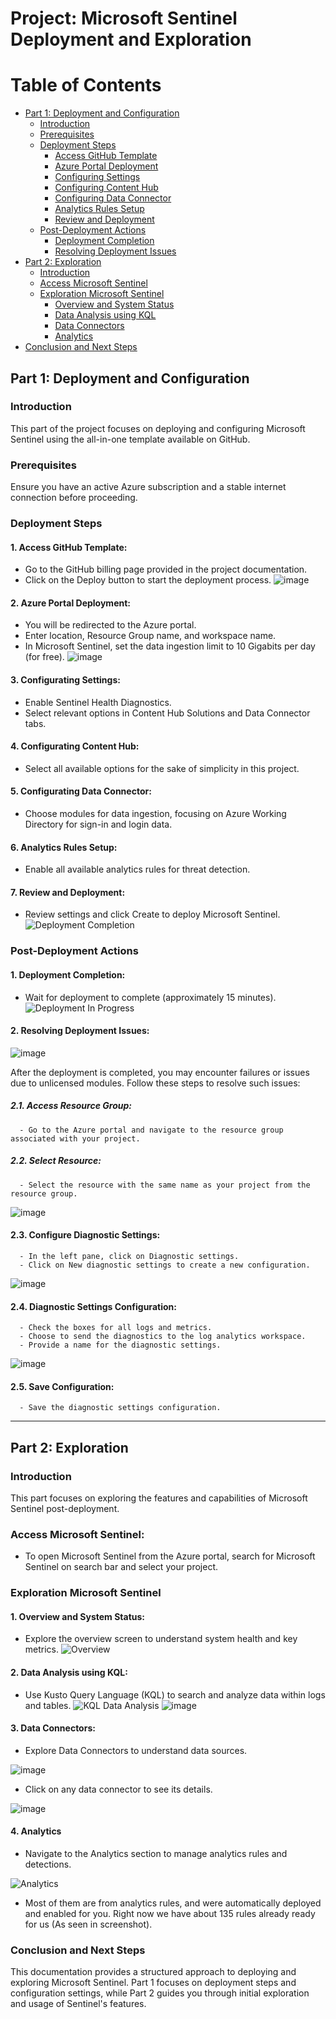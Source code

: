 # Project: Microsoft Sentinel Deployment and Exploration

# Table of Contents
- [Part 1: Deployment and Configuration](#part-1-deployment-and-configuration)
  - [Introduction](#introduction)
  - [Prerequisites](#prerequisites)
  - [Deployment Steps](#deployment-steps)
    - [Access GitHub Template](#1-access-github-template)
    - [Azure Portal Deployment](#2-azure-portal-deployment)
    - [Configuring Settings](#3-configurating-settings)
    - [Configuring Content Hub](#4-configurating-content-hub)
    - [Configuring Data Connector](#5-configurating-data-connector)
    - [Analytics Rules Setup](#6-analytics-rules-setup)
    - [Review and Deployment](#7-review-and-deployment)
  - [Post-Deployment Actions](#post-deployment-actions)
    - [Deployment Completion](#1-deployment-completion)
    - [Resolving Deployment Issues](#2-resolving-deployment-issues)
- [Part 2: Exploration](#part-2-exploration)
  - [Introduction](#introduction-1)
  - [Access Microsoft Sentinel](#access-microsoft-sentinel)
  - [Exploration Microsoft Sentinel](#exploration-microsoft-sentinel)
    - [Overview and System Status](#1-overview-and-system-status)
    - [Data Analysis using KQL](#1-data-analysis-using-kql)
    - [Data Connectors](#3-data-connectors)
    - [Analytics](#4-analytics)
- [Conclusion and Next Steps](#conclusion-and-next-steps)


## Part 1: Deployment and Configuration

### Introduction

This part of the project focuses on deploying and configuring Microsoft Sentinel using the all-in-one template available on GitHub.

### Prerequisites

Ensure you have an active Azure subscription and a stable internet connection before proceeding.

### Deployment Steps

#### 1. Access GitHub Template:
   - Go to the GitHub billing page provided in the project documentation.
   - Click on the Deploy button to start the deployment process.
   ![image](https://github.com/ijlal321/Cyber-Security-Projects/assets/103317626/96a9144d-9483-4eaf-b0c9-be416c8c3b5e)

#### 2. Azure Portal Deployment:
   - You will be redirected to the Azure portal.
   - Enter location, Resource Group name, and workspace name.
   - In Microsoft Sentinel, set the data ingestion limit to 10 Gigabits per day (for free).
   ![image](https://github.com/ijlal321/Cyber-Security-Projects/assets/103317626/99a4a2df-e230-4b11-acb3-2d569f120605)

#### 3. Configurating Settings:
   - Enable Sentinel Health Diagnostics.
   - Select relevant options in Content Hub Solutions and Data Connector tabs.

#### 4. Configurating Content Hub:
   - Select all available options for the sake of simplicity in this project.

#### 5. Configurating Data Connector:
   - Choose modules for data ingestion, focusing on Azure Working Directory for sign-in and login data.

#### 6. Analytics Rules Setup:
   - Enable all available analytics rules for threat detection.

#### 7. Review and Deployment:
   - Review settings and click Create to deploy Microsoft Sentinel.
   ![Deployment Completion](https://github.com/ijlal321/Cyber-Security-Projects/assets/103317626/dfd6c79d-13cd-423e-aafe-3bfc62a053eb)

### Post-Deployment Actions

#### 1. Deployment Completion:
   - Wait for deployment to complete (approximately 15 minutes).
   ![Deployment In Progress](https://github.com/ijlal321/Cyber-Security-Projects/assets/103317626/3e495c7e-6f71-4796-88c1-46650d313469)

#### 2. **Resolving Deployment Issues:**

![image](https://github.com/ijlal321/Cyber-Security-Projects/assets/103317626/cf80f06b-a585-44b8-b0a7-f8f7012b760c)

After the deployment is completed, you may encounter failures or issues due to unlicensed modules. Follow these steps to resolve such issues:
   
   ##### 2.1. Access Resource Group:
      - Go to the Azure portal and navigate to the resource group associated with your project.
   
   ##### 2.2. Select Resource:
      - Select the resource with the same name as your project from the resource group.
   ![image](https://github.com/ijlal321/Cyber-Security-Projects/assets/103317626/a289728c-acf6-4b51-8330-ed17e455f774)

   #### 2.3. Configure Diagnostic Settings:
      - In the left pane, click on Diagnostic settings.
      - Click on New diagnostic settings to create a new configuration.
   ![image](https://github.com/ijlal321/Cyber-Security-Projects/assets/103317626/1e8e18ac-57b6-4d9b-8a5f-db110513cf58)

   #### 2.4. Diagnostic Settings Configuration:
      - Check the boxes for all logs and metrics.
      - Choose to send the diagnostics to the log analytics workspace.
      - Provide a name for the diagnostic settings.
   ![image](https://github.com/ijlal321/Cyber-Security-Projects/assets/103317626/2c153330-5381-4bfd-8281-bf746b41a664)

   #### 2.5. Save Configuration:
      - Save the diagnostic settings configuration.

---

## Part 2: Exploration

### Introduction

This part focuses on exploring the features and capabilities of Microsoft Sentinel post-deployment.

### Access Microsoft Sentinel:
   - To open Microsoft Sentinel from the Azure portal, search for Microsoft Sentinel on search bar and select your project.

### Exploration Microsoft Sentinel 


#### 1. Overview and System Status:
   - Explore the overview screen to understand system health and key metrics.
   ![Overview](https://github.com/ijlal321/Cyber-Security-Projects/assets/103317626/2e45a002-a09d-49ba-ba50-467516baa4dc)
     
#### 2. Data Analysis using KQL:
   - Use Kusto Query Language (KQL) to search and analyze data within logs and tables.
   ![KQL Data Analysis](https://github.com/ijlal321/Cyber-Security-Projects/assets/103317626/73e8dd3a-b151-4d86-bd55-069f683279d6)
   ![image](https://github.com/ijlal321/Cyber-Security-Projects/assets/103317626/e3bbb2be-dfd3-4fc1-8b9e-07523eb207d7)

#### 3. Data Connectors:
   - Explore Data Connectors to understand data sources.
     
   ![image](https://github.com/ijlal321/Cyber-Security-Projects/assets/103317626/2acd38e8-01f1-47c9-92d2-c9dc6102ade8)

   - Click on any data connector to see its details.
     
   ![image](https://github.com/ijlal321/Cyber-Security-Projects/assets/103317626/693a5d51-bce1-437f-b3ef-e61e0dc05084)

#### 4. Analytics
   - Navigate to the Analytics section to manage analytics rules and detections.
   
   ![Analytics](https://github.com/ijlal321/Cyber-Security-Projects/assets/103317626/1d67a665-898d-47e1-a0c7-b4e4a8baab7c)

   - Most of them are from analytics rules, and were automatically deployed and enabled for you. Right now we have about 135 rules already ready for us (As seen in screenshot).

### Conclusion and Next Steps

This documentation provides a structured approach to deploying and exploring Microsoft Sentinel. Part 1 focuses on deployment steps and configuration settings, while Part 2 guides you through initial exploration and usage of Sentinel's features.
